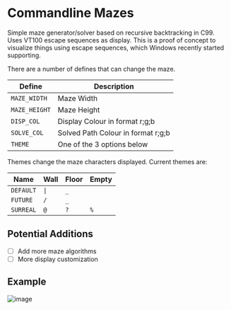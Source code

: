 # Commandline Mazes
Simple maze generator/solver based on recursive backtracking in C99. Uses VT100 escape sequences as display. This is a proof of concept to visualize things using escape sequences, which Windows recently started supporting.

There are a number of defines that can change the maze.

| Define  | Description |
| ------------- | ------------- | 
| ```MAZE_WIDTH``` | Maze Width |
| ```MAZE_HEIGHT``` | Maze Height |
| ```DISP_COL``` | Display Colour in format r;g;b |
| ```SOLVE_COL```| Solved Path Colour in format r;g;b |
| ```THEME```| One of the 3 options below |

Themes change the maze characters displayed. Current themes are:

| Name  | Wall | Floor | Empty |
| --- | --- | --- | --- | 
| ```DEFAULT```|```\|```|```_```|``` ```|
| ```FUTURE```|```/```|```_```|``` ```|
| ```SURREAL```|```@```|```?```|```%```|


## Potential Additions
- [ ] Add more maze algorithms
- [ ] More display customization

## Example
![image](https://i.imgur.com/pwzRTHX.png)
